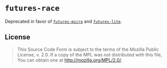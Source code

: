 # `futures-race`

Deprecated in favor of [`futures-micro`](https://github.com/irrustible/futures-micro) and [`futures-lite`](https://github.com/stjepang/futures-lite).


## License

> This Source Code Form is subject to the terms of the Mozilla Public License, v. 2.0. If a copy of the MPL was not distributed with this file, You can obtain one at <http://mozilla.org/MPL/2.0/>.

